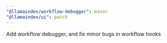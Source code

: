 ```yaml
---
"@llamaindex/workflow-debugger": minor
"@llamaindex/ui": patch
---
```


Add workflow debugger, and fix minor bugs in workflow hooks
